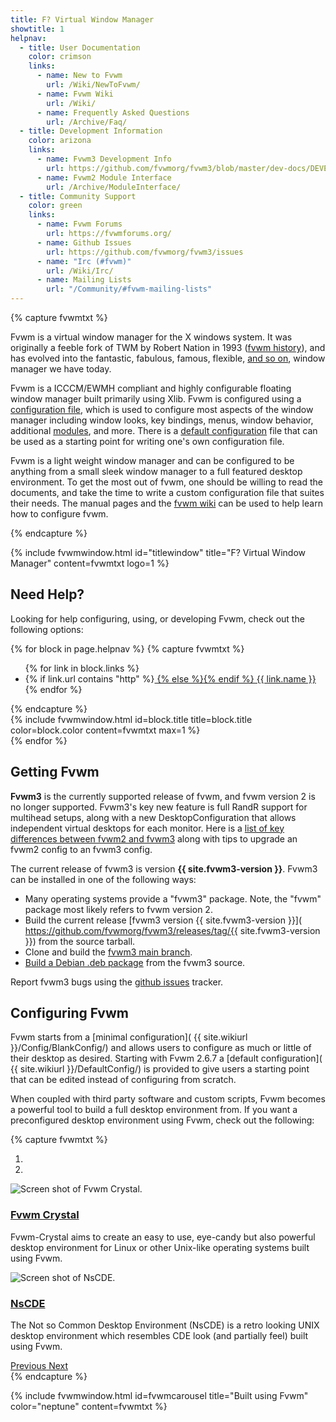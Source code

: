 ```yaml
---
title: F? Virtual Window Manager
showtitle: 1
helpnav:
  - title: User Documentation
    color: crimson
    links:
      - name: New to Fvwm
        url: /Wiki/NewToFvwm/
      - name: Fvwm Wiki
        url: /Wiki/
      - name: Frequently Asked Questions
        url: /Archive/Faq/
  - title: Development Information
    color: arizona
    links:
      - name: Fvwm3 Development Info
        url: https://github.com/fvwmorg/fvwm3/blob/master/dev-docs/DEVELOPERS.md
      - name: Fvwm2 Module Interface
        url: /Archive/ModuleInterface/
  - title: Community Support
    color: green
    links:
      - name: Fvwm Forums
        url: https://fvwmforums.org/
      - name: Github Issues
        url: https://github.com/fvwmorg/fvwm3/issues
      - name: "Irc (#fvwm)"
        url: /Wiki/Irc/
      - name: Mailing Lists
        url: "/Community/#fvwm-mailing-lists"
---
```

<link href="{{ site.baseurl }}/css/fvwm3-carousel.css" rel="stylesheet">

{% capture fvwmtxt %}
<p>Fvwm is a virtual window manager for the X windows
system. It was originally a feeble fork of TWM
by Robert Nation in 1993 (<a href="{{ site.wikiurl }}/FvwmHistory/">fvwm
history</a>), and has evolved into
the fantastic, fabulous, famous, flexible,
<a href="{{ site.baseurl }}/Archive/Faq/#what-does-fvwm-stand-for">
and so on</a>, window manager we have today.</p>

<p>Fvwm is a ICCCM/EWMH compliant and highly configurable floating window
manager built primarily using Xlib.  Fvwm is configured using a
<a href="{{ site.wikiurl }}/Config/Fvwm2rc/">configuration file</a>,
which is used to configure most aspects of the window manager including
window looks, key bindings, menus, window behavior, additional
<a href="{{ site.wikiurl }}/Modules/">modules</a>, and more.  There is a
<a href="{{ site.wikiurl }}/DefaultConfig/">default configuration</a> file
that can be used as a starting point for writing one's own configuration file.</p>

<p>Fvwm is a light weight window manager and can be configured to be anything from
a small sleek window manager to a full featured desktop environment.  To get the most
out of fvwm, one should be willing to read the documents, and take the time
to write a custom configuration file that suites their needs.  The manual pages and
the <a href="{{ site.wikiurl }}/">fvwm wiki</a> can be used to help learn how to
configure fvwm.</p>

{% endcapture %}

{% include fvwmwindow.html id="titlewindow"
title="F? Virtual Window Manager"
content=fvwmtxt logo=1 %}

## Need Help?

Looking for help configuring, using, or developing
Fvwm, check out the following options:

<div class="row">

{% for block in page.helpnav %}
{% capture fvwmtxt %}
<ul>{% for link in block.links %}
<li>{% if link.url contains "http" %}<a href="{{ link.url }}">
  {% else %}<a href="{{ site.baseurl | append: link.url }}">{% endif %}
  {{ link.name }}</a></li>
{% endfor %}</ul>
{% endcapture %}

<div class="col-md-6 col-lg-4 mb-1 p-1">
{% include fvwmwindow.html id=block.title
title=block.title color=block.color
content=fvwmtxt max=1 %}
</div>
{% endfor %}

</div>

## Getting Fvwm

__Fvwm3__ is the currently supported release of fvwm, and fvwm version 2
is no longer supported. Fvwm3's key new feature is full RandR support for
multihead setups, along with a new DesktopConfiguration that allows independent
virtual desktops for each monitor. Here is a
[list of key differences between fvwm2 and fvwm3](
https://github.com/fvwmorg/fvwm3/discussions/878)
along with tips to upgrade an fvwm2 config to an fvwm3 config.

The current release of fvwm3 is version __{{ site.fvwm3-version }}__.
Fvwm3 can be installed in one of the following ways:

+ Many operating systems provide a "fvwm3" package. Note, the
  "fvwm" package most likely refers to fvwm version 2.
+ Build the current release [fvwm3 version {{ site.fvwm3-version }}](
  https://github.com/fvwmorg/fvwm3/releases/tag/{{ site.fvwm3-version }})
  from the source tarball.
+ Clone and build the [fvwm3 main branch](
  https://github.com/fvwmorg/fvwm3).
+ [Build a Debian .deb package](
  https://github.com/somiaj/fvwm3-debian) from the fvwm3 source.

Report fvwm3 bugs using the [github issues](
https://github.com/fvwmorg/fvwm3/issues) tracker.

## Configuring Fvwm

Fvwm starts from a [minimal configuration](
{{ site.wikiurl }}/Config/BlankConfig/)
and allows users to configure as much or little
of their desktop as desired. Starting with
Fvwm 2.6.7 a [default configuration](
{{ site.wikiurl }}/DefaultConfig/) is provided
to give users a starting point that can be edited
instead of configuring from scratch.

When coupled with third party software and custom scripts,
Fvwm becomes a powerful tool to build a full desktop
environment from. If you want a preconfigured desktop
environment using Fvwm, check out the following:

{% capture fvwmtxt %}
<div id="FvwmCarousel" class="carousel slide" data-ride="carousel">
  <ol class="carousel-indicators">
    <li data-target="#FvwmCarousel" data-slide-to="0" class="active"></li>
    <li data-target="#FvwmCarousel" data-slide-to="1"></li>
  </ol>
  <div class="carousel-inner">
    <div class="carousel-item active">
      <img src="{{ site.baseurl }}/img/fvwm-crystal.jpg" class="d-block mx-auto" alt="Screen shot of Fvwm Crystal.">
      <div class="carousel-caption d-block small p-1">
        <h3><a href="https://fvwm-crystal.sourceforge.io/">Fvwm Crystal</a></h3>
        <p>Fvwm-Crystal aims to create an easy to use, eye-candy but also powerful
        desktop environment for Linux or other Unix-like operating systems built
        using Fvwm.</p>
      </div>
    </div>
    <div class="carousel-item">
      <img src="{{ site.baseurl }}/img/NsCDE.png" class="d-block mx-auto" alt="Screen shot of NsCDE.">
      <div class="carousel-caption d-block small p-1">
        <h3><a href="https://github.com/NsCDE/NsCDE">NsCDE</a></h3>
        <p>The Not so Common Desktop Environment (NsCDE) is a retro looking
        UNIX desktop environment which resembles CDE look (and partially feel)
        built using Fvwm.</p>
      </div>
    </div>
  </div>
  <a class="carousel-control-prev" href="#FvwmCarousel" role="button" data-slide="prev">
    <span class="carousel-control-prev-icon" aria-hidden="true"></span>
    <span class="sr-only">Previous</span>
  </a>
  <a class="carousel-control-next" href="#FvwmCarousel" role="button" data-slide="next">
    <span class="carousel-control-next-icon" aria-hidden="true"></span>
    <span class="sr-only">Next</span>
  </a>
</div>
{% endcapture %}

{% include fvwmwindow.html  id=fvwmcarousel
title="Built using Fvwm" color="neptune"
content=fvwmtxt %}

<div style="height:57px;"></div>
